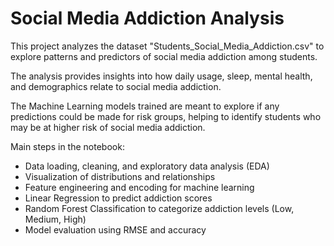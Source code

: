 # Social Media Addiction Analysis

This project analyzes the dataset "Students_Social_Media_Addiction.csv" to explore patterns and predictors of social media addiction among students.

The analysis provides insights into how daily usage, sleep, mental health, and demographics relate to social media addiction.

The Machine Learning models trained are meant to explore if any predictions could be made for risk groups, helping to identify students who may be at higher risk of social media addiction.

Main steps in the notebook:

- Data loading, cleaning, and exploratory data analysis (EDA)
- Visualization of distributions and relationships
- Feature engineering and encoding for machine learning
- Linear Regression to predict addiction scores
- Random Forest Classification to categorize addiction levels (Low, Medium, High)
- Model evaluation using RMSE and accuracy
